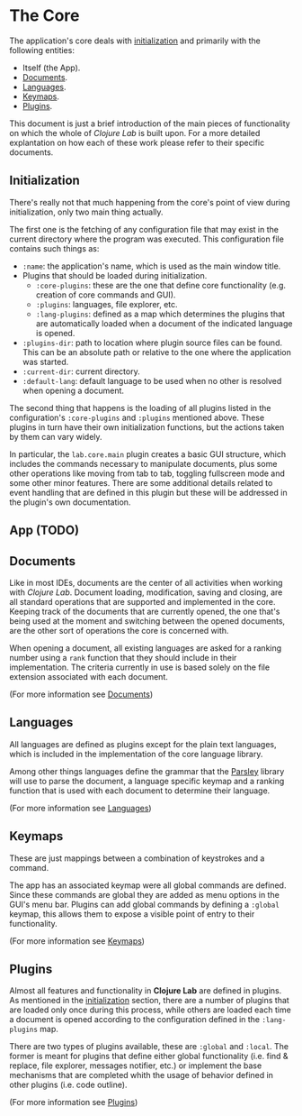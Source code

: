 # The Core

The application's core deals with [initialization](#init) and primarily with the following entities:

- Itself (the App).
- [Documents](#documents).
- [Languages](#languages).
- [Keymaps](#keymaps).
- [Plugins](#plugins).

This document is just a brief introduction of the main pieces of functionality on which the whole of *Clojure Lab* is built upon. For a more detailed explantation on how each of these work please refer to their specific documents.

<a name="init"></a>
## Initialization

There's really not that much happening from the core's point of view during initialization, only two main thing actually.

The first one is the fetching of any configuration file that may exist in the current directory where the program was executed. This configuration file contains such things as:

  - `:name`: the application's name, which is used as the main window title.
  - Plugins that should be loaded during initialization.
     - `:core-plugins`: these are the one that define core functionality (e.g. creation of core commands and GUI).
     - `:plugins`: languages, file explorer, etc.
     - `:lang-plugins`: defined as a map which determines the plugins that are automatically loaded when a document of the indicated language is opened.
  - `:plugins-dir`: path to location where plugin source files can be found. This can be an absolute path or relative to the one where the application was started.
  - `:current-dir`: current directory.
  - `:default-lang`: default language to be used when no other is resolved when opening a document.

The second thing that happens is the loading of all plugins listed in the configuration's `:core-plugins` and `:plugins` mentioned above. These plugins in turn have their own initialization functions, but the actions taken by them can vary widely. 

In particular, the `lab.core.main` plugin creates a basic GUI structure, which includes the commands necessary to manipulate documents, plus some other operations like moving from tab to tab, toggling fullscreen mode and some other minor features. There are some additional details related to event handling that are defined in this plugin but these will be addressed in the plugin's own documentation.

## App (TODO)

<a name="documents"></a>
## Documents

Like in most IDEs, documents are the center of all activities when working with *Clojure Lab*. Document loading, modification, saving and closing, are all standard operations that are supported and implemented in the core. Keeping track of the documents that are currently opened, the one that's being used at the moment and switching between the opened documents, are the other sort of operations the core is concerned with.

When opening a document, all existing languages are asked for a ranking number using a `rank` function that they should include in their implementation. The criteria currently in use is based solely on the file extension associated with each document.

(For more information see [Documents][2])

<a name="languages"></a>
## Languages

All languages are defined as plugins except for the plain text languages, which is included in the implementation of the core language library. 

Among other things languages define the grammar that the [Parsley][1] library will use to parse the document, a language specific keymap and a ranking function that is used with each document to determine their language.

(For more information see [Languages][3])

<a name="keymaps"></a>
## Keymaps

These are just mappings between a combination of keystrokes and a command. 

The app has an associated keymap were all global commands are defined. Since these commands are global they are added as menu options in the GUI's menu bar. Plugins can add global commands by defining a `:global` keymap, this allows them to expose a visible point of entry to their functionality.

(For more information see [Keymaps][4])

<a name="plugins"></a>
## Plugins

Almost all features and functionality in **Clojure Lab** are defined in plugins. As mentioned in the [initialization](#init) section, there are a number of plugins that are loaded only once during this process, while others are loaded each time a document is opened according to the configuration defined in the `:lang-plugins` map.

There are two types of plugins available, these are `:global` and `:local`. The former is meant for plugins that define either global functionality (i.e. find & replace, file explorer, messages notifier, etc.) or implement the base mechanisms that are completed whith the usage of behavior defined in other plugins (i.e. code outline).

(For more information see [Plugins][5])

  [1]: https://github.com/cgrand/parsley/
  [2]: ./lab.model.document.md
  [3]: ./lab.core.lang.md
  [4]: ./lab.core.keymap.md
  [5]: ./lab.core.plugin.md
